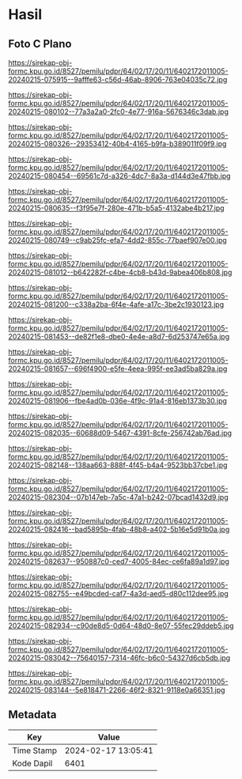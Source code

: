 # Hasil

## Foto C Plano

https://sirekap-obj-formc.kpu.go.id/8527/pemilu/pdpr/64/02/17/20/11/6402172011005-20240215-075915--9afffe63-c56d-46ab-8906-763e04035c72.jpg

https://sirekap-obj-formc.kpu.go.id/8527/pemilu/pdpr/64/02/17/20/11/6402172011005-20240215-080102--77a3a2a0-2fc0-4e77-916a-5676346c3dab.jpg

https://sirekap-obj-formc.kpu.go.id/8527/pemilu/pdpr/64/02/17/20/11/6402172011005-20240215-080326--29353412-40b4-4165-b9fa-b389011f09f9.jpg

https://sirekap-obj-formc.kpu.go.id/8527/pemilu/pdpr/64/02/17/20/11/6402172011005-20240215-080454--69561c7d-a326-4dc7-8a3a-d144d3e47fbb.jpg

https://sirekap-obj-formc.kpu.go.id/8527/pemilu/pdpr/64/02/17/20/11/6402172011005-20240215-080635--f3f95e7f-280e-471b-b5a5-4132abe4b217.jpg

https://sirekap-obj-formc.kpu.go.id/8527/pemilu/pdpr/64/02/17/20/11/6402172011005-20240215-080749--c9ab25fc-efa7-4dd2-855c-77baef907e00.jpg

https://sirekap-obj-formc.kpu.go.id/8527/pemilu/pdpr/64/02/17/20/11/6402172011005-20240215-081012--b642282f-c4be-4cb8-b43d-9abea406b808.jpg

https://sirekap-obj-formc.kpu.go.id/8527/pemilu/pdpr/64/02/17/20/11/6402172011005-20240215-081200--c338a2ba-6f4e-4afe-a17c-3be2c1930123.jpg

https://sirekap-obj-formc.kpu.go.id/8527/pemilu/pdpr/64/02/17/20/11/6402172011005-20240215-081453--de82f1e8-dbe0-4e4e-a8d7-6d253747e65a.jpg

https://sirekap-obj-formc.kpu.go.id/8527/pemilu/pdpr/64/02/17/20/11/6402172011005-20240215-081657--696f4900-e5fe-4eea-995f-ee3ad5ba829a.jpg

https://sirekap-obj-formc.kpu.go.id/8527/pemilu/pdpr/64/02/17/20/11/6402172011005-20240215-081906--fbe4ad0b-036e-4f9c-91a4-816eb1373b30.jpg

https://sirekap-obj-formc.kpu.go.id/8527/pemilu/pdpr/64/02/17/20/11/6402172011005-20240215-082035--60688d09-5467-4391-8cfe-256742ab76ad.jpg

https://sirekap-obj-formc.kpu.go.id/8527/pemilu/pdpr/64/02/17/20/11/6402172011005-20240215-082148--138aa663-888f-4f45-b4a4-9523bb37cbe1.jpg

https://sirekap-obj-formc.kpu.go.id/8527/pemilu/pdpr/64/02/17/20/11/6402172011005-20240215-082304--07b147eb-7a5c-47a1-b242-07bcad1432d9.jpg

https://sirekap-obj-formc.kpu.go.id/8527/pemilu/pdpr/64/02/17/20/11/6402172011005-20240215-082416--bad5895b-4fab-48b8-a402-5b16e5d91b0a.jpg

https://sirekap-obj-formc.kpu.go.id/8527/pemilu/pdpr/64/02/17/20/11/6402172011005-20240215-082637--950887c0-ced7-4005-84ec-ce6fa89a1d97.jpg

https://sirekap-obj-formc.kpu.go.id/8527/pemilu/pdpr/64/02/17/20/11/6402172011005-20240215-082755--e49bcded-caf7-4a3d-aed5-d80c112dee95.jpg

https://sirekap-obj-formc.kpu.go.id/8527/pemilu/pdpr/64/02/17/20/11/6402172011005-20240215-082934--c90de8d5-0d64-48d0-8e07-55fec29ddeb5.jpg

https://sirekap-obj-formc.kpu.go.id/8527/pemilu/pdpr/64/02/17/20/11/6402172011005-20240215-083042--75640157-7314-46fc-b6c0-54327d6cb5db.jpg

https://sirekap-obj-formc.kpu.go.id/8527/pemilu/pdpr/64/02/17/20/11/6402172011005-20240215-083144--5e818471-2266-46f2-8321-9118e0a66351.jpg


## Metadata

| Key        | Value               |
| ---------- | ------------------- |
| Time Stamp | 2024-02-17 13:05:41 |
| Kode Dapil | 6401                |



